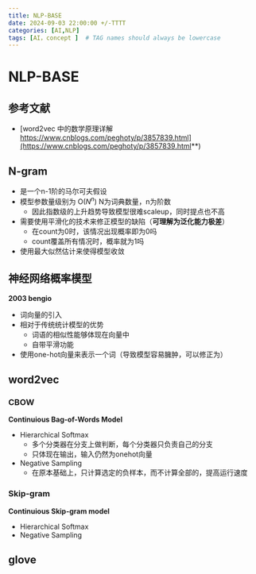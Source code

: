 ```yaml
---
title: NLP-BASE
date: 2024-09-03 22:00:00 +/-TTTT
categories: [AI,NLP]
tags: [AI，concept ]  # TAG names should always be lowercase
---
```

# NLP-BASE
## 参考文献
- [word2vec 中的数学原理详解 https://www.cnblogs.com/peghoty/p/3857839.html](https://www.cnblogs.com/peghoty/p/3857839.html**)

## N-gram
* 是一个n-1阶的马尔可夫假设
* 模型参数量级别为 O($N^n$) N为词典数量，n为阶数
  * 因此指数级的上升趋势导致模型很难scaleup，同时提点也不高
* 需要使用平滑化的技术来修正模型的缺陷（**可理解为泛化能力极差**）
  * 在count为0时，该情况出现概率即为0吗
  * count覆盖所有情况时，概率就为1吗
* 使用最大似然估计来使得模型收敛


## 神经网络概率模型
**2003 bengio**
* 词向量的引入
* 相对于传统统计模型的优势
  * 词语的相似性能够体现在向量中
  * 自带平滑功能
* 使用one-hot向量来表示一个词（导致模型容易臃肿，可以修正为）

## word2vec
### CBOW 
**Continuious Bag-of-Words Model**
* Hierarchical Softmax
  * 多个分类器在分支上做判断，每个分类器只负责自己的分支
  * 只体现在输出，输入仍然为onehot向量
* Negative Sampling
  * 在原本基础上，只计算选定的负样本，而不计算全部的，提高运行速度
### Skip-gram
**Continuious Skip-gram model**
* Hierarchical Softmax
* Negative Sampling


## glove